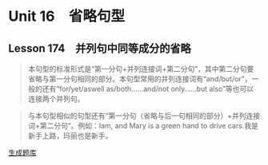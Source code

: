 ﻿ # Unit 16　省略句型
 ## Lesson 174　并列句中同等成分的省略
 
> 本句型的标准形式是“第一分句+并列连接词+第二分句”，其中第二分句要省略与第一分句相同的部分。本句型常用的并列连接词有“and/but/or”，一般的还有“for/yet/aswell as/both……and/not only……but also”等也可以连接两个并列句。

> 与本句型相似的句型还有“第一分句（省略与后一句相同的部分）+并列连接词+第二分句”。例如：Iam, and Mary is a green hand to drive cars.我是新手上路，玛丽也是新手。


 [生成题库](./sentence/f174.json)